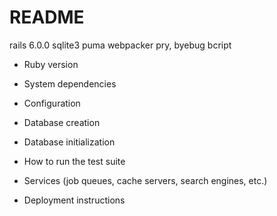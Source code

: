 # README

rails 6.0.0
sqlite3
puma
webpacker
pry, byebug
bcript


* Ruby version

* System dependencies

* Configuration

* Database creation

* Database initialization

* How to run the test suite

* Services (job queues, cache servers, search engines, etc.)

* Deployment instructions
